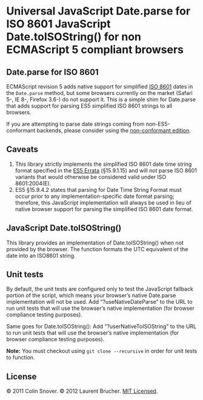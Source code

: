 Universal JavaScript Date.parse for ISO 8601
JavaScript Date.toISOString() for non ECMAScript 5 compliant browsers
============================================


Date.parse for ISO 8601
----------

ECMAScript revision 5 adds native support for simplified [ISO 8601](http://en.wikipedia.org/wiki/ISO_8601) dates in the
`Date.parse` method, but some browsers currently on the market (Safari 5-, IE 8-, Firefox 3.6-) do not support it. This
is a simple shim for Date.parse that adds support for parsing ES5 simplified ISO 8601 strings to all browsers.

If you are attempting to parse date strings coming from non-ES5-conformant backends, please consider using the
[non-conformant edition](https://github.com/csnover/js-iso8601/tree/lax).

Caveats
-------

1. This library strictly implements the simplified ISO 8601 date time string format specified in the
   [ES5 Errata](http://wiki.ecmascript.org/doku.php?id=es3.1:es3.1_proposal_working_draft) (§15.9.1.15) and will *not*
   parse ISO 8601 variants that would otherwise be considered valid under ISO 8601:2004(E).
2. ES5 §15.9.4.2 states that parsing for Date Time String Format must occur prior to any implementation-specific date
   format parsing; therefore, this JavaScript implementation will always be used in lieu of native browser support
   for parsing the simplified ISO 8601 date format.


JavaScript Date.toISOString()
----------

This library provides an implementation of Date.toISOString() when not provided by the browser.
The function formats the UTC equivalent of the date into an ISO8601 string.


Unit tests
----------

By default, the unit tests are configured only to test the JavaScript fallback portion of the script, which means
your browser’s native Date.parse implementation will not be used. Add “?useNativeDateParse” to the URL to run unit
tests that will use the browser’s native implementation (for browser compliance testing purposes).

Same goes for Date.toISOString(): Add "?userNativeToISOString" to the URL to run unit tests that will use the
browser’s native implementation (for browser compliance testing purposes).


**Note:** You must checkout using `git clone --recursive` in order for unit tests to function.


License
----------

© 2011 Colin Snover.
© 2012 Laurent Brucher.
[MIT Licensed](http://www.opensource.org/licenses/mit-license.php).
